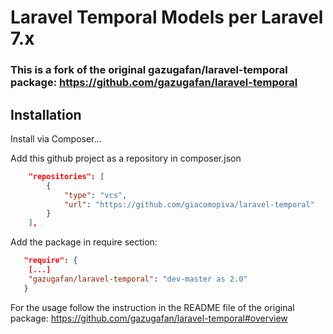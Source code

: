 # Laravel Temporal Models per Laravel 7.x
### This is a fork of the original gazugafan/laravel-temporal package: https://github.com/gazugafan/laravel-temporal 

## Installation

Install via Composer...

Add this github project as a repository in composer.json
```json
    "repositories": [
        {
            "type": "vcs",
            "url": "https://github.com/giacomopiva/laravel-temporal"
        }
    ],    
```

Add the package in require section:
```json
   "require": {
   	[...]
	"gazugafan/laravel-temporal": "dev-master as 2.0"
   }
```

For the usage follow the instruction in the README file of the original package:
https://github.com/gazugafan/laravel-temporal#overview
